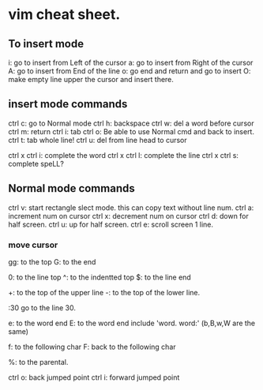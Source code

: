# vim cheat sheet.

## To insert mode

i: go to insert from Left of the cursor
a: go to insert from Right of the cursor
A: go to insert from End of the line
o: go end and return and go to insert
O: make empty line upper the cursor and insert there.

## insert mode commands
ctrl c: go to Normal mode
ctrl h: backspace
ctrl w: del a word before cursor
ctrl m: return
ctrl i: tab
ctrl o: Be able to use Normal cmd and back to insert.
ctrl t: tab whole line!
ctrl u: del from line head to cursor

ctrl x ctrl i: complete the word
ctrl x ctrl l: complete the line
ctrl x ctrl s: complete speLL?

## Normal mode commands
ctrl v: start rectangle slect mode.
    this can copy text without line num.
ctrl a: increment num on cursor
ctrl x: decrement num on cursor
ctrl d: down for half screen.
ctrl u: up for half screen.
ctrl e: scroll screen 1 line.

### move cursor
gg: to the top
G: to the end

0: to the line top
^: to the indentted top
$: to the line end

+: to the top of the upper line
-: to the top of the lower line.

:30  go to the line 30.

e: to the word end
E: to the word end include 'word. word:'
(b,B,w,W are the same)

f: to the following char
F: back to the following char

%: to the parental.

ctrl o: back jumped point
ctrl i: forward jumped point

